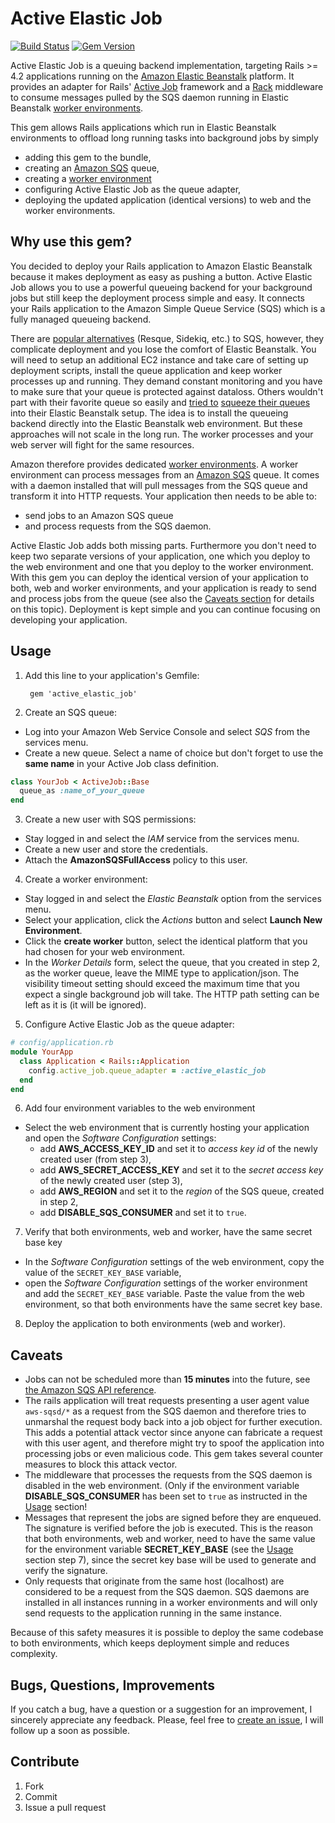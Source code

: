 # Active Elastic Job

[![Build Status](https://travis-ci.org/tawan/active-elastic-job.svg)](https://travis-ci.org/tawan/active-elastic-job)
[![Gem Version](https://badge.fury.io/rb/active_elastic_job.svg)](https://badge.fury.io/rb/active_elastic_job)

Active Elastic Job is a queuing backend implementation, targeting Rails >= 4.2 applications running on the
[Amazon Elastic Beanstalk](http://docs.aws.amazon.com/elasticbeanstalk/latest/dg/Welcome.html) platform. It provides an
adapter for Rails' [Active Job](http://guides.rubyonrails.org/active_job_basics.html) framework and a [Rack](http://rack.github.io/) middleware to consume messages pulled by the SQS daemon running in Elastic Beanstalk [worker environments](http://docs.aws.amazon.com/elasticbeanstalk/latest/dg/using-features-managing-env-tiers.html).

This gem allows Rails applications which run in Elastic Beanstalk environments to offload long running tasks into background jobs by simply
* adding this gem to the bundle,
* creating an [Amazon SQS](https://aws.amazon.com/de/sqs/) queue,
* creating a [worker environment](http://docs.aws.amazon.com/elasticbeanstalk/latest/dg/using-features-managing-env-tiers.html)
* configuring Active Elastic Job as the queue adapter,
* deploying the updated application (identical versions) to web and the worker environments.

## Why use this gem?
You decided to deploy your Rails application to Amazon Elastic Beanstalk because
it makes deployment as easy as pushing a button. Active Elastic Job allows you to use a powerful queueing backend for your background jobs but still keep the deployment process simple and easy. It connects your Rails application to the Amazon Simple Queue Service (SQS) which is a fully managed queueing backend.

There are [popular alternatives](http://api.rubyonrails.org/classes/ActiveJob/QueueAdapters.html) (Resque, Sidekiq, etc.) to SQS, however, they complicate deployment and you lose the comfort of Elastic Beanstalk. You will need to setup an additional EC2 instance and take care of setting up deployment scripts, install the queue application and keep worker processes up and running. They demand constant monitoring and you have to make sure that your queue is protected against dataloss. Others wouldn't part with their favorite queue so easily and [tried to](http://junkheap.net/blog/2013/05/20/elastic-beanstalk-post-deployment-scripts/) [squeeze their queues](http://www.dannemanne.com/posts/post-deployment_script_on_elastic_beanstalk_restart_delayed_job) into their Elastic Beanstalk setup. The idea is to install the queueing backend directly into the Elastic Beanstalk web environment. But these approaches will not scale in the long run. The worker processes and your web server will fight for the same resources.

Amazon therefore provides dedicated [worker environments](http://docs.aws.amazon.com/elasticbeanstalk/latest/dg/using-features-managing-env-tiers.html). A worker environment can process messages from an [Amazon SQS](https://aws.amazon.com/de/sqs/) queue. It comes with a daemon installed that will pull messages from the SQS queue and transform it into HTTP requests. Your application then needs to be able to:
* send jobs to an Amazon SQS queue
* and process requests from the SQS daemon.

Active Elastic Job adds both missing parts. Furthermore you don't need to keep two separate versions of your application, one which you deploy to the web environment and one that you deploy to the worker environment. With this gem you can deploy the identical version of your application to both, web and worker environments, and your application is ready to send and process jobs from the queue (see also the [Caveats section](#caveats) for details on this topic).
Deployment is kept simple and you can continue focusing on developing your application.

## Usage

1. Add this line to your application's Gemfile:

        gem 'active_elastic_job'

2. Create an SQS queue:
  * Log into your Amazon Web Service Console and select _SQS_ from the services menu.
  * Create a new queue. Select a name of choice but don't forget to use the **same name** in your Active Job class definition.

  ```Ruby
  class YourJob < ActiveJob::Base
    queue_as :name_of_your_queue
  end
  ```
3. Create a new user with SQS permissions:
  * Stay logged in and select the _IAM_ service from the services menu.
  * Create a new user and store the credentials.
  * Attach the **AmazonSQSFullAccess** policy to this user.
4. Create a worker environment:
  * Stay logged in and select the _Elastic Beanstalk_ option from the services menu.
  * Select your application, click the _Actions_ button and select **Launch New Environment**.
  * Click the **create worker** button, select the identical platform that you had chosen for your web environment.
  * In the _Worker Details_ form, select the queue, that you created in step 2, as the worker queue, leave the MIME type to application/json. The visibility timeout setting should exceed the maximum time that you expect a single background job will take. The HTTP path setting can be left as it is (it will be ignored).
5. Configure Active Elastic Job as the queue adapter:

  ```Ruby
  # config/application.rb
  module YourApp
    class Application < Rails::Application
      config.active_job.queue_adapter = :active_elastic_job
    end
  end
  ```
6. Add four environment variables to the web environment
  * Select the web environment that is currently hosting your application and open the _Software Configuration_ settings:
    * add **AWS_ACCESS_KEY_ID** and set it to _access key id_ of the newly created user (from step 3),
    * add **AWS_SECRET_ACCESS_KEY** and set it to the _secret access key_ of the newly created user (step 3),
    * add **AWS_REGION** and set it to the _region_ of the SQS queue, created in step 2,
    * add **DISABLE_SQS_CONSUMER** and set it to `true`.
7. Verify that both environments, web and worker, have the same secret base key
  * In the _Software Configuration_ settings of the web environment, copy the value of the `SECRET_KEY_BASE` variable,
  * open the _Software Configuration_ settings of the worker environment and add the `SECRET_KEY_BASE` variable. Paste the value from the web environment, so that both environments have the same secret key base.

8. Deploy the application to both environments (web and worker).

## Caveats
  * Jobs can not be scheduled more than **15 minutes** into the future, see [the Amazon SQS API reference](http://docs.aws.amazon.com/AWSSimpleQueueService/latest/APIReference/API_SendMessage.html).
  * The rails application will treat requests presenting a user agent value `aws-sqsd/*`
  as a request from the SQS daemon and therefore tries to unmarshal the request body back into a job object for further execution. This adds a potential attack vector since anyone can fabricate a request with this user agent, and therefore might try to spoof the application into processing jobs or even malicious code. This gem takes several counter measures to block this attack vector.
   * The middleware that processes the requests from the SQS daemon is disabled in the web environment. (Only if the environment variable **DISABLE_SQS_CONSUMER** has been set to `true` as instructed in the [Usage](#usage) section!
   * Messages that represent the jobs are signed before they are enqueued. The signature is verified before the job is executed. This is the reason that both environments, web and worker, need to have the same value for the environment variable **SECRET_KEY_BASE** (see the [Usage](#usage) section step 7), since the secret key base will be used to generate and verify the signature.
   * Only requests that originate from the same host (localhost) are considered to be a request from the SQS daemon. SQS daemons are installed in all instances running in a worker environments and will only send requests to the application running in the same instance.


Because of this safety measures it is possible to deploy the same codebase to both environments, which keeps deployment simple and reduces complexity.

## Bugs, Questions, Improvements

If you catch a bug, have a question or a suggestion for an improvement, I sincerely appreciate any feedback. Please, feel free to [create an issue](https://github.com/tawan/active-elastic-job/issues/new), I will follow up a soon as possible.


## Contribute
1. Fork
1. Commit
1. Issue a pull request
